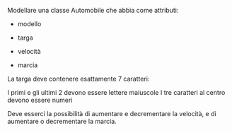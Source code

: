 Modellare una classe Automobile che abbia come attributi:

- modello

- targa

- velocità

- marcia

La targa deve contenere esattamente 7 caratteri:

I primi e gli ultimi 2 devono essere lettere maiuscole
I tre caratteri al centro devono essere numeri


Deve esserci la possibilità di aumentare e decrementare la velocità,
e di aumentare o decrementare la marcia.
